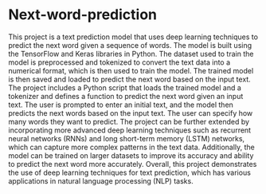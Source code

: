 # Next-word-prediction
This project is a text prediction model that uses deep learning techniques to predict the next word given a sequence of words. The model is built using the TensorFlow and Keras libraries in Python. The dataset used to train the model is preprocessed and tokenized to convert the text data into a numerical format, which is then used to train the model. The trained model is then saved and loaded to predict the next word based on the input text.
The project includes a Python script that loads the trained model and a tokenizer and defines a function to predict the next word given an input text. The user is prompted to enter an initial text, and the model then predicts the next words based on the input text. The user can specify how many words they want to predict.
The project can be further extended by incorporating more advanced deep learning techniques such as recurrent neural networks (RNNs) and long short-term memory (LSTM) networks, which can capture more complex patterns in the text data. Additionally, the model can be trained on larger datasets to improve its accuracy and ability to predict the next word more accurately. Overall, this project demonstrates the use of deep learning techniques for text prediction, which has various applications in natural language processing (NLP) tasks.
